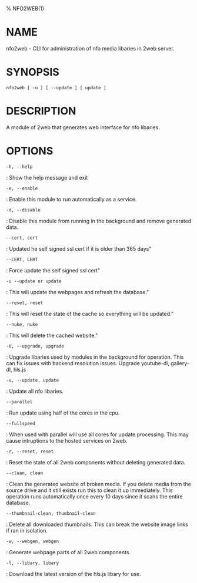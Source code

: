 % NFO2WEB(1)

NAME
====

nfo2web - CLI for administration of nfo media libaries in 2web server.

SYNOPSIS
========

`nfo2web [ -u ] [ --update ] [ update ]`

DESCRIPTION
===========

A module of 2web that generates web interface for nfo libaries.

OPTIONS
=======

`-h, --help`

:   Show the help message and exit

`-e, --enable`

:   Enable this module to run automatically as a service.

`-d, --disable`

:   Disable this module from running in the background and remove generated data.

`--cert, cert`

:  Updated he self signed ssl cert if it is older than 365 days"

`--CERT, CERT`

:  Force update the self signed ssl cert"

`-u --update or update`

:  This will update the webpages and refresh the database."

`--reset, reset`

:  This will reset the state of the cache so everything will be updated."

`--nuke, nuke`

:   This will delete the cached website."

`-U, --upgrade, upgrade`

:   Upgrade libaries used by modules in the background for operation. This can fix issues with backend resolution issues. Upgrade youtube-dl, gallery-dl, hls.js

`-u, --update, update`

:   Update all nfo libaries.

`--parallel`

:   Run update using half of the cores in the cpu.

`--fullspeed`

:   When used with parallel will use all cores for update processing. This may cause intruptions to the hosted services on 2web.

`-r, --reset, reset`

:   Reset the state of all 2web components without deleting generated data.

`--clean, clean`

:   Clean the generated website of broken media. If you delete media from the source drive and it still exists run this to clean it up immediately. This operation runs automatically once every 10 days since it scans the entire database.

`--thumbnail-clean, thumbnail-clean`

:   Delete all downloaded thumbnails. This can break the website image links if ran in isolation.

`-w, --webgen, webgen`

:   Generate webpage parts of all 2web components.

`-l, --libary, libary`

:   Download the latest version of the hls.js libary for use.

